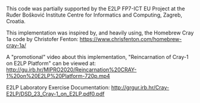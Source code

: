 This code was partially supported by the E2LP FP7-ICT EU Project at the Ruđer Bošković Institute Centre for Informatics and Computing, Zagreb, Croatia.

This implementation was inspired by, and heavily using, the Homebrew Cray 1a code by Christofer Fenton: https://www.chrisfenton.com/homebrew-cray-1a/

A "promotional" video about this implementation, "Reincarnation of Cray-1 on E2LP Platform" can be viewed at: http://gu.irb.hr/MIPRO2020/Reincarnation%20CRAY-1%20on%20E2LP%20Platform-720p.mp4

E2LP Laboratory Exercise Documentation: http://grgur.irb.hr/Cray-E2LP/DSD_23_Cray-1_on_E2LP.pdf0.pdf
